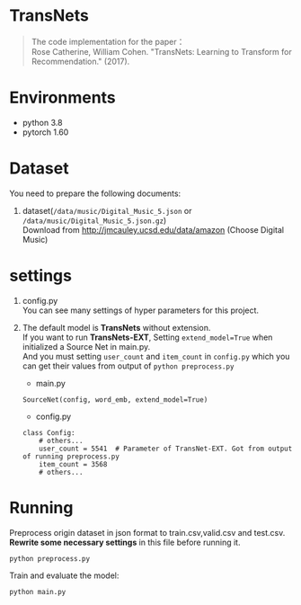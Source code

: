 TransNets
===
> The code implementation for the paper：  
Rose Catherine, William Cohen. "TransNets: Learning to Transform for Recommendation." (2017).

# Environments
  + python 3.8
  + pytorch 1.60

# Dataset
  You need to prepare the following documents:  
  1. dataset(`/data/music/Digital_Music_5.json` or `/data/music/Digital_Music_5.json.gz`)  
   Download from http://jmcauley.ucsd.edu/data/amazon (Choose Digital Music)

# settings

1. config.py  
   You can see many settings of hyper parameters for this project.

2. The default model is **TransNets** without extension.  
    If you want to run **TransNets-EXT**, 
    Setting `extend_model=True` when initialized a Source Net in main.py.  
    And you must setting `user_count` and `item_count` in `config.py` 
    which you can get their values from output of `python preprocess.py`
    
    + main.py
    ```
    SourceNet(config, word_emb, extend_model=True)
    ```
    + config.py
    ```
    class Config:
        # others...
        user_count = 5541  # Parameter of TransNet-EXT. Got from output of running preprocess.py
        item_count = 3568
        # others...
   ```


# Running

Preprocess origin dataset in json format to train.csv,valid.csv and test.csv.  
**Rewrite some necessary settings** in this file before running it. 
```
python preprocess.py
```

Train and evaluate the model:
```
python main.py
```
